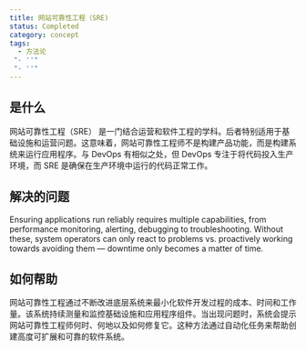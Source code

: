 ```yaml
---
title: 网站可靠性工程（SRE)
status: Completed
category: concept
tags:
  - 方法论
 "- ''"
 "- ''"
---
```


## 是什么

网站可靠性工程（SRE） 是一门结合运营和软件工程的学科。后者特别适用于基础设施和运营问题。这意味着，网站可靠性工程师不是构建产品功能，而是构建系统来运行应用程序。与 DevOps 有相似之处，但 DevOps 专注于将代码投入生产环境，而 SRE 是确保在生产环境中运行的代码正常工作。

## 解决的问题

Ensuring applications run reliably requires multiple capabilities, from performance monitoring, alerting, debugging to troubleshooting. Without these, system operators can only react to problems vs. proactively working towards avoiding them — downtime only becomes a matter of time.

## 如何帮助

网站可靠性工程通过不断改进底层系统来最小化软件开发过程的成本、时间和工作量。该系统持续测量和监控基础设施和应用程序组件。当出现问题时，系统会提示网站可靠性工程师何时、何地以及如何修复它。这种方法通过自动化任务来帮助创建高度可扩展和可靠的软件系统。
